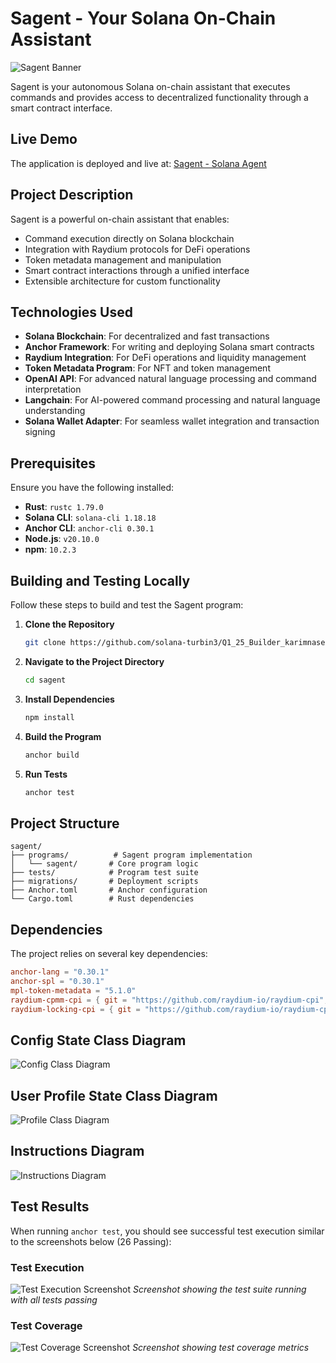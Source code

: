 # Sagent - Your Solana On-Chain Assistant

![Sagent Banner](./banner.png)

Sagent is your autonomous Solana on-chain assistant that executes commands and provides access to decentralized functionality through a smart contract interface.


## Live Demo

The application is deployed and live at: [Sagent - Solana Agent](https://sagent.vercel.app/)

## Project Description

Sagent is a powerful on-chain assistant that enables:
- Command execution directly on Solana blockchain
- Integration with Raydium protocols for DeFi operations
- Token metadata management and manipulation
- Smart contract interactions through a unified interface
- Extensible architecture for custom functionality

## Technologies Used

- **Solana Blockchain**: For decentralized and fast transactions
- **Anchor Framework**: For writing and deploying Solana smart contracts
- **Raydium Integration**: For DeFi operations and liquidity management
- **Token Metadata Program**: For NFT and token management
- **OpenAI API**: For advanced natural language processing and command interpretation
- **Langchain**: For AI-powered command processing and natural language understanding
- **Solana Wallet Adapter**: For seamless wallet integration and transaction signing

## Prerequisites

Ensure you have the following installed:

- **Rust**: `rustc 1.79.0`
- **Solana CLI**: `solana-cli 1.18.18`
- **Anchor CLI**: `anchor-cli 0.30.1`
- **Node.js**: `v20.10.0`
- **npm**: `10.2.3`

## Building and Testing Locally

Follow these steps to build and test the Sagent program:

1. **Clone the Repository**
   ```bash
   git clone https://github.com/solana-turbin3/Q1_25_Builder_karimnasereddin/tree/main/capstone/sagent
   ```

2. **Navigate to the Project Directory**
   ```bash
   cd sagent
   ```

3. **Install Dependencies**
   ```bash
   npm install
   ```

4. **Build the Program**
   ```bash
   anchor build
   ```

5. **Run Tests**
   ```bash
   anchor test
   ```

## Project Structure

```
sagent/
├── programs/          # Sagent program implementation
│   └── sagent/       # Core program logic
├── tests/            # Program test suite
├── migrations/       # Deployment scripts
├── Anchor.toml       # Anchor configuration
└── Cargo.toml        # Rust dependencies
```

## Dependencies

The project relies on several key dependencies:
```toml
anchor-lang = "0.30.1"
anchor-spl = "0.30.1"
mpl-token-metadata = "5.1.0"
raydium-cpmm-cpi = { git = "https://github.com/raydium-io/raydium-cpi", branch = "anchor-0.30.1" }
raydium-locking-cpi = { git = "https://github.com/raydium-io/raydium-cpi", branch = "anchor-0.30.1" }
```

## Config State Class Diagram
![Config Class Diagram](./config_state.png)

## User Profile State Class Diagram
![Profile Class Diagram](./profile_state.png)

## Instructions Diagram
![Instructions Diagram](./instructions.png)


## Test Results

When running `anchor test`, you should see successful test execution similar to the screenshots below (26 Passing):

### Test Execution
![Test Execution Screenshot](./test-execution.png)
*Screenshot showing the test suite running with all tests passing*

### Test Coverage
![Test Coverage Screenshot](./test-coverage.png)
*Screenshot showing test coverage metrics*


